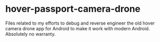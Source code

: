 # hover-passport-camera-drone
Files related to my efforts to debug and reverse engineer the old hover camera drone app for Android to make it work with modern Android. Absolutely no warranty.
